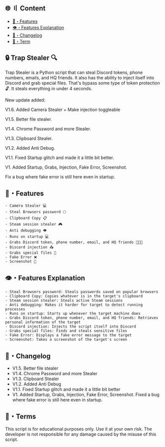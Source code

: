 ## 🌐 〢 Content
- [🔰・Features](#features)
- [👁️・Features Explanation](#explanation)
- [📝・Changelog](#changelog)
- [💼・Term](#terms)

## 🔒 Trap Stealer 🔍
Trap Stealer is a Python script that can steal Discord tokens, phone numbers, emails, and HQ friends. It also has the ability to inject itself into Discord and grab special files. That's bypass some type of token protection 🔓. It steals everything in under 4 seconds.

New update added:

V1.6. Added Camera Stealer + Make injection toggleable

V1.5. Better file stealer.

V1.4. Chrome Password and more Stealer.

V1.3. Clipboard Stealer.

V1.2. Added Anti Debug.

V1.1. Fixed Startup glitch and made it a little bit better.

V1. Added Startup, Grabs, Injection, Fake Error, Screenshot.

Fix a bug where fake error is still here even in startup.

## <a id="features"></a>🔰・Features
```
- Camera Stealer 💻
- Steal Browsers password 🌕
- Clipboard Copy 📋
- Steam session stealer 🎮
- Anti debugging 👁️
- Runs on startup 💻
- Grabs Discord token, phone number, email, and HQ friends 📱📧👥
- Discord injection 📥
- Grabs special files 📂
- Fake Error ❌
- Screenshot 📸
```

## <a id="explanation"></a>👁️・Features Explanation
```
- Steal Browsers password: Steals passwords saved on popular browsers
- Clipboard Copy: Copies whatever is in the target's clipboard
- Steam session stealer: Steals active Steam sessions
- Anti debugging: Makes it harder for target to detect running processes
- Runs on startup: Starts up whenever the target machine does
- Grabs Discord token, phone number, email, and HQ friends: Retrieves personal information of the target
- Discord injection: Injects the script itself into Discord
- Grabs special files: Finds and steals sensitive files
- Fake Error: Displays a fake error message to the target
- Screenshot: Takes a screenshot of the target's screen
```

## <a id="changelog"></a>📝・Changelog
- V1.5. Better file stealer
- V1.4. Chrome Password and more Stealer
- V1.3. Clipboard Stealer
- V1.2. Added Anti Debug
- V1.1. Fixed Startup glitch and made it a little bit better
- V1. Added Startup, Grabs, Injection, Fake Error, Screenshot. Fixed a bug where fake error is still here even in startup.

## <a id="terms"></a>💼・Terms
This script is for educational purposes only. Use it at your own risk. The developer is not responsible for any damage caused by the misuse of this script.

